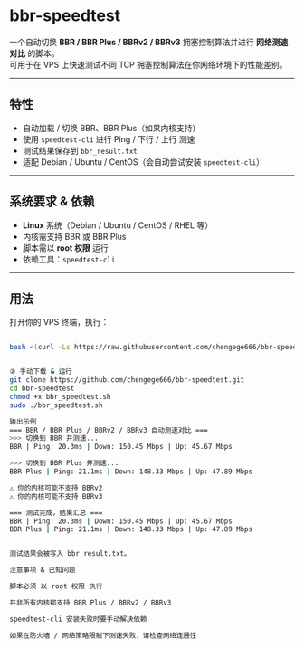 # bbr-speedtest

一个自动切换 **BBR / BBR Plus / BBRv2 / BBRv3** 拥塞控制算法并进行 **网络测速对比** 的脚本。  
可用于在 VPS 上快速测试不同 TCP 拥塞控制算法在你网络环境下的性能差别。

---

## 特性

- 自动加载 / 切换 BBR、BBR Plus（如果内核支持）  
- 使用 `speedtest-cli` 进行 Ping / 下行 / 上行 测速  
- 测试结果保存到 `bbr_result.txt`  
- 适配 Debian / Ubuntu / CentOS（会自动尝试安装 `speedtest-cli`）

---

## 系统要求 & 依赖

- **Linux** 系统（Debian / Ubuntu / CentOS / RHEL 等）  
- 内核需支持 BBR 或 BBR Plus  
- 脚本需以 **root 权限** 运行  
- 依赖工具：`speedtest-cli`

---

## 用法


打开你的 VPS 终端，执行：

```bash

bash <(curl -Ls https://raw.githubusercontent.com/chengege666/bbr-speedtest/main/bbr_speedtest.sh)


② 手动下载 & 运行
git clone https://github.com/chengege666/bbr-speedtest.git
cd bbr-speedtest
chmod +x bbr_speedtest.sh
sudo ./bbr_speedtest.sh

输出示例
=== BBR / BBR Plus / BBRv2 / BBRv3 自动测速对比 ===
>>> 切换到 BBR 并测速...
BBR | Ping: 20.3ms | Down: 150.45 Mbps | Up: 45.67 Mbps

>>> 切换到 BBR Plus 并测速...
BBR Plus | Ping: 21.1ms | Down: 148.33 Mbps | Up: 47.89 Mbps

⚠️ 你的内核可能不支持 BBRv2  
⚠️ 你的内核可能不支持 BBRv3  

=== 测试完成，结果汇总 ===
BBR | Ping: 20.3ms | Down: 150.45 Mbps | Up: 45.67 Mbps  
BBR Plus | Ping: 21.1ms | Down: 148.33 Mbps | Up: 47.89 Mbps  


测试结果会被写入 bbr_result.txt。

注意事项 & 已知问题

脚本必须 以 root 权限 执行

并非所有内核都支持 BBR Plus / BBRv2 / BBRv3

speedtest-cli 安装失败时要手动解决依赖

如果在防火墙 / 网络策略限制下测速失败，请检查网络连通性

